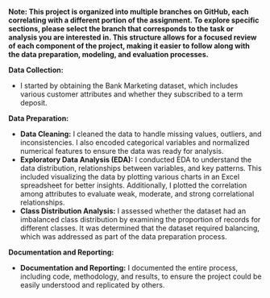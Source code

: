 **Note: This project is organized into multiple branches on GitHub, each correlating with a different portion of the assignment. To explore specific sections, please select the branch that corresponds to the task or analysis you are interested in. This structure allows for a focused review of each component of the project, making it easier to follow along with the data preparation, modeling, and evaluation processes.**

**Data Collection:**

*   I started by obtaining the Bank Marketing dataset, which includes various customer attributes and whether they subscribed to a term deposit.

**Data Preparation:**

*   **Data Cleaning:** I cleaned the data to handle missing values, outliers, and inconsistencies. I also encoded categorical variables and normalized numerical features to ensure the data was ready for analysis.
*   **Exploratory Data Analysis (EDA):** I conducted EDA to understand the data distribution, relationships between variables, and key patterns. This included visualizing the data by plotting various charts in an Excel spreadsheet for better insights. Additionally, I plotted the correlation among attributes to evaluate weak, moderate, and strong correlational relationships.
*   **Class Distribution Analysis:** I assessed whether the dataset had an imbalanced class distribution by examining the proportion of records for different classes. It was determined that the dataset required balancing, which was addressed as part of the data preparation process.

**Documentation and Reporting:**

*   **Documentation and Reporting:** I documented the entire process, including code, methodology, and results, to ensure the project could be easily understood and replicated by others.
